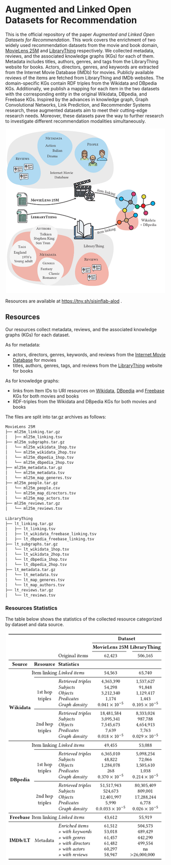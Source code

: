# Augmented and Linked Open Datasets for Recommendation

This is the official repository of the paper *Augmented and Linked Open Datasets for Recommendation*.
This work covers the enrichment of two widely used recommendation datasets from the movie and book domain, [MovieLens 25M](https://grouplens.org/datasets/movielens/25m/) and [LibraryThing](https://cseweb.ucsd.edu/~jmcauley/datasets.html#social_data) respectively. We collected metadata, reviews, and the associated knowledge graphs (KGs) for each of them.
Metadata includes titles, authors, genres, and tags from the LibraryThing website for books. Actors, directors, genres, and keywords are extracted from the Internet Movie Database (IMDb) for movies.
Publicly available reviews of the items are fetched from LibraryThing and IMDb websites. 
The domain-specific KGs contain RDF triples from the Wikidata and DBpedia KGs.
Additionally, we publish a mapping for each item in the two datasets with the corresponding entity in the original Wikidata, DBpedia, and Freebase KGs.
Inspired by the advances in knowledge graph, Graph Convolutional Networks, Link Prediction, and Recommender Systems research, these augmented datasets aim to meet their cutting-edge research needs. Moreover, these datasets pave the way to further research to investigate different recommendation modalities simultaneously.

<p align="center">
<img src="images/resources.jpg" alt="drawing" width="500" />
</p>

Resources are available at https://tny.sh/sisinflab-alod . 



## Resources
Our resources collect metadata, reviews, and the associated knowledge graphs (KGs) for each dataset. 

As for metadata:
- actors, directors, genres, keywords, and reviews from the [Internet Movie Database](https://www.imdb.com/) for movies
- titles, authors, genres, tags, and reviews from the [LibraryThing](https://www.librarything.com/) website for books

As for knowledge graphs:
- links from Item IDs to URI resources on [Wikidata](https://www.wikidata.org/wiki/Wikidata:Main_Page), [DBpedia](https://www.dbpedia.org/) and [Freebase](https://developers.google.com/freebase) KGs for both movies and books
- RDF-triples from the Wikidata and DBpedia KGs for both movies and books 

The files are split into tar.gz archives as follows:
  ```shell
  MovieLens 25M
  ├── ml25m_linking.tar.gz
  │   ├── ml25m_linking.tsv   
  ├── ml25m_subgraphs.tar.gz
  │   └── ml25m_wikidata_1hop.tsv
  │   └── ml25m_wikidata_2hop.tsv
  │   └── ml25m_dbpedia_1hop.tsv
  │   └── ml25m_dbpedia_2hop.tsv
  ├── ml25m_metadata.tar.gz
  │   └── ml25m_metadata.tsv
  │   └── ml25m_map_generes.tsv
  ├── ml25m_people.tar.gz
  │   └── ml25m_people.csv
  │   └── ml25m_map_directors.tsv
  │   └── ml25m_map_actors.tsv
  ├── ml25m_reviews.tar.gz
  │   └── ml25m_reviews.tsv

  LibraryThing
  ├── lt_linking.tar.gz
  │   ├── lt_linking.tsv   
  │   ├── lt_wikidata_freebase_linking.tsv   
  │   ├── lt_dbpedia_freebase_linking.tsv   
  ├── lt_subgraphs.tar.gz
  │   └── lt_wikidata_1hop.tsv
  │   └── lt_wikidata_2hop.tsv
  │   └── lt_dbpedia_1hop.tsv
  │   └── lt_dbpedia_2hop.tsv
  ├── lt_metadata.tar.gz
  │   └── lt_metadata.tsv
  │   └── lt_map_generes.tsv
  │   └── lt_map_authors.tsv
  ├── lt_reviews.tar.gz
  │   └── lt_reviews.tsv

  ```

### Resources Statistics

The table below shows the statistics of the collected resource categorized by dataset and data source.

<p align="center">
<img src="images/stats.jpg" alt="drawing" width="500" />
</p>
